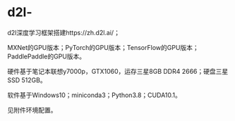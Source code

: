 # d2l-

d2l深度学习框架搭建https://zh.d2l.ai/；

MXNet的GPU版本；PyTorch的GPU版本；TensorFlow的GPU版本；PaddlePaddle的GPU版本。

硬件基于笔记本联想y7000p，GTX1060，运存三星8GB DDR4 2666；硬盘三星SSD 512GB。

软件基于Windows10；miniconda3；Python3.8；CUDA10.1。

见附件环境配置。
